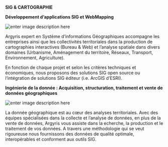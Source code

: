 **SIG & CARTOGRAPHIE**

**Développement d’applications SIG et WebMapping**

![enter image description here](https://lh3.googleusercontent.com/Y4aFs1JieR5oz0nnrR8MHrgDBo451DOiLn-sfANaFy4KqYkCPZX9muPEsCcfpEN7jFVdGE-LhmeD)

Argyris expert en Système d’informations Géographiques accompagne les entreprises ainsi que les collectivités territoriales dans la production de cartographies interactives (Bureau & Web) et l’analyse spatiale dans divers domaines (Urbanisme, Aménagement du territoire, Réseaux, Transport, Environnement, Agriculture).

 En fonction de chaque projet et selon les critères techniques et économiques, nous proposons des solutions SIG open source ou l’intégration de solutions SIG éditeur (i.e. ArcGIS d’ESRI).

**Ingénierie de la donnée : Acquisition, structuration, traitement et vente de données géographiques**

![enter image description here](https://lh3.googleusercontent.com/YnBt05I31I9yDsu9Rb6abrGHf7XipGPKK5zy0na7r3KX2nDP2A60CTIDbAMna3yccrwzcFHNDBDE)

La donnée géographique est au cœur des analyses territoriales. Avec des équipes spécialisées dans la collecte et l’analyse de données, en plus de la vente de données, Argyris vous assiste dans la echerche, la production et le traitement de vos données. A travers une méthodologie qui se veut rigoureuse nous fournissons des données de qualité optimale, interopérables et conforment aux outils SIG.
<!--stackedit_data:
eyJoaXN0b3J5IjpbLTI2NjAwNDMzMiwtMTc0ODY1NzczOSwxMD
QyNTYyNzQsNzMwOTk4MTE2XX0=
-->